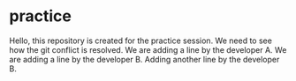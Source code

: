 # practice
Hello, this repository is created for the practice session.
We need to see how the git conflict is resolved. 
We are adding a line by the developer A.
We are adding a line by the developer B.
Adding another line by the developer B.

